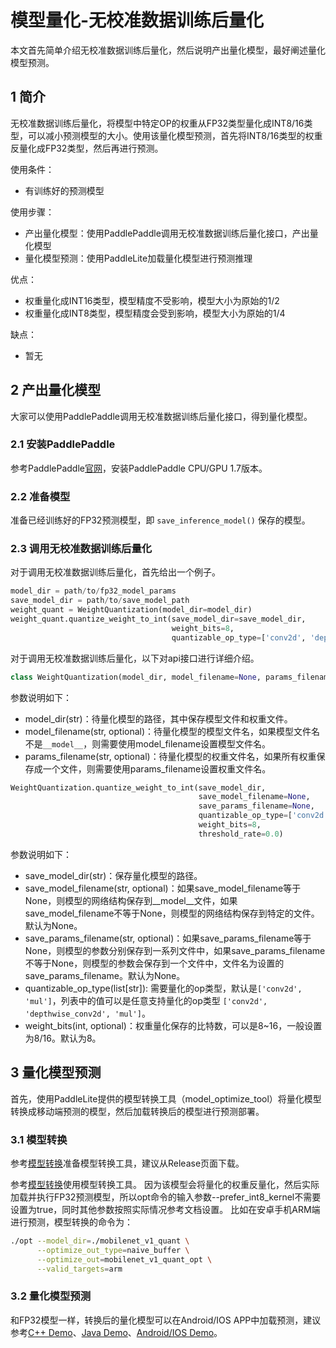 # 模型量化-无校准数据训练后量化

本文首先简单介绍无校准数据训练后量化，然后说明产出量化模型，最好阐述量化模型预测。

## 1 简介

无校准数据训练后量化，将模型中特定OP的权重从FP32类型量化成INT8/16类型，可以减小预测模型的大小。使用该量化模型预测，首先将INT8/16类型的权重反量化成FP32类型，然后再进行预测。

使用条件：
* 有训练好的预测模型

使用步骤：
* 产出量化模型：使用PaddlePaddle调用无校准数据训练后量化接口，产出量化模型
* 量化模型预测：使用PaddleLite加载量化模型进行预测推理

优点：
* 权重量化成INT16类型，模型精度不受影响，模型大小为原始的1/2
* 权重量化成INT8类型，模型精度会受到影响，模型大小为原始的1/4

缺点：
* 暂无

## 2 产出量化模型

大家可以使用PaddlePaddle调用无校准数据训练后量化接口，得到量化模型。

### 2.1 安装PaddlePaddle

参考PaddlePaddle[官网](https://www.paddlepaddle.org.cn/install/quick)，安装PaddlePaddle CPU/GPU 1.7版本。

### 2.2 准备模型

准备已经训练好的FP32预测模型，即 `save_inference_model()` 保存的模型。

### 2.3 调用无校准数据训练后量化

对于调用无校准数据训练后量化，首先给出一个例子。

```python
model_dir = path/to/fp32_model_params
save_model_dir = path/to/save_model_path
weight_quant = WeightQuantization(model_dir=model_dir)
weight_quant.quantize_weight_to_int(save_model_dir=save_model_dir,
                                    weight_bits=8,
                                    quantizable_op_type=['conv2d', 'depthwise_conv2d', 'mul'])
```

对于调用无校准数据训练后量化，以下对api接口进行详细介绍。

```python
class WeightQuantization(model_dir, model_filename=None, params_filename=None)
```
参数说明如下：
* model_dir(str)：待量化模型的路径，其中保存模型文件和权重文件。
* model_filename(str, optional)：待量化模型的模型文件名，如果模型文件名不是`__model__`，则需要使用model_filename设置模型文件名。
* params_filename(str, optional)：待量化模型的权重文件名，如果所有权重保存成一个文件，则需要使用params_filename设置权重文件名。

```python
WeightQuantization.quantize_weight_to_int(save_model_dir,
                                          save_model_filename=None,
                                          save_params_filename=None,
                                          quantizable_op_type=['conv2d', 'mul'],
                                          weight_bits=8,
                                          threshold_rate=0.0)
```
参数说明如下：
* save_model_dir(str)：保存量化模型的路径。
* save_model_filename(str, optional)：如果save_model_filename等于None，则模型的网络结构保存到__model__文件，如果save_model_filename不等于None，则模型的网络结构保存到特定的文件。默认为None。
* save_params_filename(str, optional)：如果save_params_filename等于None，则模型的参数分别保存到一系列文件中，如果save_params_filename不等于None，则模型的参数会保存到一个文件中，文件名为设置的save_params_filename。默认为None。
* quantizable_op_type(list[str]): 需要量化的op类型，默认是`['conv2d', 'mul']`，列表中的值可以是任意支持量化的op类型 `['conv2d', 'depthwise_conv2d', 'mul']`。
* weight_bits(int, optional)：权重量化保存的比特数，可以是8~16，一般设置为8/16。默认为8。


## 3 量化模型预测

首先，使用PaddleLite提供的模型转换工具（model_optimize_tool）将量化模型转换成移动端预测的模型，然后加载转换后的模型进行预测部署。

### 3.1 模型转换

参考[模型转换](../user_guides/model_optimize_tool)准备模型转换工具，建议从Release页面下载。

参考[模型转换](../user_guides/model_optimize_tool)使用模型转换工具。
因为该模型会将量化的权重反量化，然后实际加载并执行FP32预测模型，所以opt命令的输入参数--prefer_int8_kernel不需要设置为true，同时其他参数按照实际情况参考文档设置。
比如在安卓手机ARM端进行预测，模型转换的命令为：
```bash
./opt --model_dir=./mobilenet_v1_quant \
      --optimize_out_type=naive_buffer \
      --optimize_out=mobilenet_v1_quant_opt \
      --valid_targets=arm
```

### 3.2 量化模型预测

和FP32模型一样，转换后的量化模型可以在Android/IOS APP中加载预测，建议参考[C++ Demo](../demo_guides/cpp_demo)、[Java Demo](../demo_guides/java_demo)、[Android/IOS Demo](../demo_guides/android_app_demo)。
